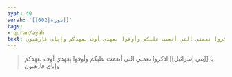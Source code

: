 ```yaml
---
ayah: 40
surah: '[[002|سورة]]'
tags:
- quran/ayah
text: يا بني إسرائيل اذكروا نعمتي التي أنعمت عليكم وأوفوا بعهدي أوف بعهدكم وإياي فارهبون
---
```

> يا [[بني إسرائيل]] اذكروا نعمتي التي أنعمت عليكم وأوفوا بعهدي أوف بعهدكم وإياي فارهبون
